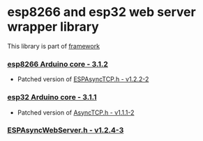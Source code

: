 # esp8266 and esp32 web server wrapper library

This library is part of [framework](https://github.com/serek4/esp-basic-framework)

### [esp8266 Arduino core - 3.1.2](https://github.com/esp8266/Arduino/tree/3.1.2)

- Patched version of [ESPAsyncTCP.h - v1.2.2-2](https://github.com/serek4/ESPAsyncTCP/tree/v1.2.2-2)

### [esp32 Arduino core - 3.1.1](https://github.com/espressif/arduino-esp32/tree/3.1.1)

- Patched version of [AsyncTCP.h - v1.1.1-2](https://github.com/serek4/AsyncTCP/tree/v1.1.1-2)

### [ESPAsyncWebServer.h - v1.2.4-3](https://github.com/serek4/ESPAsyncWebServer/tree/v1.2.4-3)
